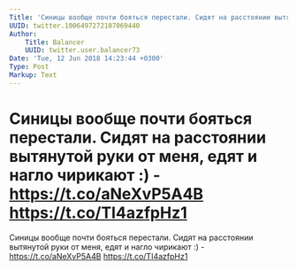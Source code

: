 ```yaml
---
Title: 'Синицы вообще почти бояться перестали. Сидят на расстоянии вытянутой руки от меня, едят и нагло чирикают :) - https://t.co/aNeXvP5A4B https://t.co/TI4azfpHz1'
UUID: twitter.1006497272107069440
Author:
    Title: Balancer
    UUID: twitter.user.balancer73
Date: 'Tue, 12 Jun 2018 14:23:44 +0300'
Type: Post
Markup: Text
---
```


# Синицы вообще почти бояться перестали. Сидят на расстоянии вытянутой руки от меня, едят и нагло чирикают :) - https://t.co/aNeXvP5A4B https://t.co/TI4azfpHz1

Синицы вообще почти бояться перестали. Сидят на расстоянии
вытянутой руки от меня, едят и нагло чирикают :) -
https://t.co/aNeXvP5A4B https://t.co/TI4azfpHz1